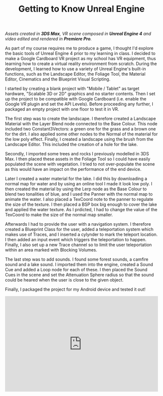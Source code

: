 ﻿---
title: "Getting to Know Unreal Engine"
description: "A Google Cardboard VR project I made in Unreal Engine 4 to getting used to the basics of this game engine."
layout: post

imgpath: "UnrealBasics/"
ft: "ft.jpg"
renders: "1.jpg,2.jpg,3.jpg"
---
*Assets created in **3DS Max**, VR scene composed in **Unreal Engine 4** and video edited and rendered in **Premiere Pro**.*

As part of my course requires me to produce a game, I thought I'd explore the basic tools of Unreal Engine 4 prior to my learning in class. I decided to make a Google Cardboard VR project as my school has VR equipment, thus learning how to create a virtual reality environment from scratch. During the development, I learned how to use a variety of Unreal Engine's built-in functions, such as the Landscape Editor, the Foliage Tool, the Material Editor, Cinematics and the Blueprint Visual Scripting.

I started by creating a blank project with "Mobile / Tablet" as target hardware, "Scalable 3D or 2D" graphics and no starter contents. Then I set up the project to be compatible with Google Cardboard (i.e. enable the Google VR plugin and set the API Levels). Before proceeding any further, I packaged an empty project with one floor to test it in VR.

The first step was to create the landscape. I therefore created a Landscape Material with the Layer Blend node connected to the Base Colour. This node included two Constant3Vectors: a green one for the grass and a brown one for the dirt. I also applied some other nodes to the Normal of the material for the low poly effect. Finally, I created a landscape using the brush from the Landscape Editor. This included the creation of a hole for the lake.

Secondly, I imported some trees and rocks I previously modelled in 3DS Max. I then placed these assets in the Foliage Tool so I could have easily populated the scene with vegetation. I tried to not over-populate the scene as this would have an impact on the performance of the end device.

Later I created a water material for the lake. I did this by downloading a normal map for water and by using an online tool I made it look low poly. I then created the material by using the Lerp node as the Base Colour to blend two tonalities of blue, and I used the Panner with the normal map to animate the water. I also placed a TexCoord note to the panner to regulate the size of the texture. I then placed a BSP box big enough to cover the lake and applied the water texture. As I prdicted, I had to change the value of the TexCoord to make the size of the normal map smaller.

Afterwards I had to provide the user with a navigation system. I therefore created a Blueprint Class for the user, added a teleportation system which makes use of Traces, and I inserted a cylynder to mark the teleport location. I then added an input event which triggers the teleportation to happen. Finally, I also set up a new Trace channel so to limit the user teleportation within an area marked with Blocking Volumes.

The last step was to add sounds. I found some forest sounds, a camfire sound and a lake sound. I imported them into the engine, created a Sound Cue and added a Loop node for each of these. I then placed the Sound Cues in the scene and set the Attenuation Sphere radius so that the sound could be heared when the user is close to the given object.

Finally, I packaged the project for my Android device and tested it out!

<iframe width="100%" height="315" src="https://www.youtube.com/embed/YvxGUpy1YLg" frameborder="0" allowfullscreen></iframe>